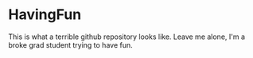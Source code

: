 # HavingFun
This is what a terrible github repository looks like. Leave me alone, I'm a broke grad student trying to have fun.
